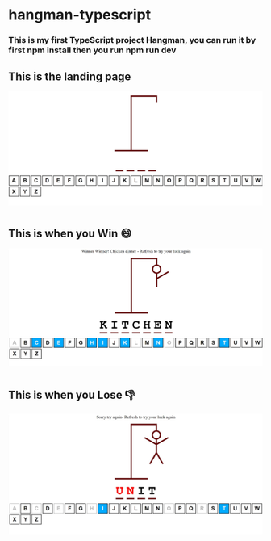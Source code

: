 # hangman-typescript
### This is my first TypeScript project Hangman, you can run it by first npm install then you run npm run dev
## This is the landing page
<img src="./image/handman.jpg"/>

#

##
##
##
##
##
##

## This is when you Win 😄
<img src="./image/hangmanwinner.jpg"/>

#

##
##
##
##
##
##

## This is when you Lose 👎
<img src="./image/hangmanlose.jpg"/>

